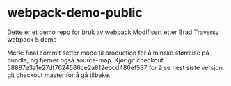# webpack-demo-public

Dette er et demo repo for bruk av webpack
Modifisert etter Brad Traversy webpack 5 demo

Merk: final commit setter mode til production 
for å minske størrelse på bundle, og fjerner
også source-map. Kjør 
git checkout 58887e3a1e27df7624586ce2a812ebcd486ef537
for å se nest siste versjon. 
git checkout master for å gå tilbake.

